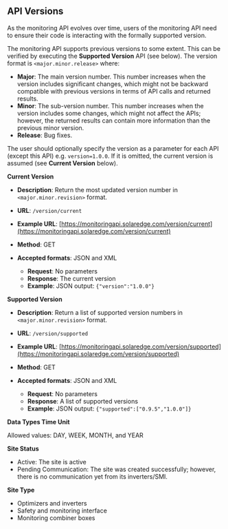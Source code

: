 ## API Versions

As the monitoring API evolves over time, users of the monitoring API need to ensure their code is interacting with the formally supported version.

The monitoring API supports previous versions to some extent. This can be verified by executing the **Supported Version** API (see below). The version format is `<major.minor.release>` where:

- **Major**: The main version number. This number increases when the version includes significant changes, which might not be backward compatible with previous versions in terms of API calls and returned results.
- **Minor**: The sub-version number. This number increases when the version includes some changes, which might not affect the APIs; however, the returned results can contain more information than the previous minor version.
- **Release**: Bug fixes.

The user should optionally specify the version as a parameter for each API (except this API) e.g. `version=1.0.0`. If it is omitted, the current version is assumed (see **Current Version** below).

**Current Version**

- **Description**: Return the most updated version number in `<major.minor.revision>` format.
- **URL**: `/version/current`
- **Example URL**: [https://monitoringapi.solaredge.com/version/current](https://monitoringapi.solaredge.com/version/current)
- **Method**: GET
- **Accepted formats**: JSON and XML

  - **Request**: No parameters
  - **Response**: The current version
  - **Example**: JSON output: `{"version":"1.0.0"}`

**Supported Version**

- **Description**: Return a list of supported version numbers in `<major.minor.revision>` format.
- **URL**: `/version/supported`
- **Example URL**: [https://monitoringapi.solaredge.com/version/supported](https://monitoringapi.solaredge.com/version/supported)
- **Method**: GET
- **Accepted formats**: JSON and XML

  - **Request**: No parameters
  - **Response**: A list of supported versions
  - **Example**: JSON output: `{"supported":["0.9.5","1.0.0"]}`

**Data Types Time Unit**

Allowed values: DAY, WEEK, MONTH, and YEAR

**Site Status**

- Active: The site is active
- Pending Communication: The site was created successfully; however, there is no communication yet from its inverters/SMI.

**Site Type**

- Optimizers and inverters
- Safety and monitoring interface
- Monitoring combiner boxes

